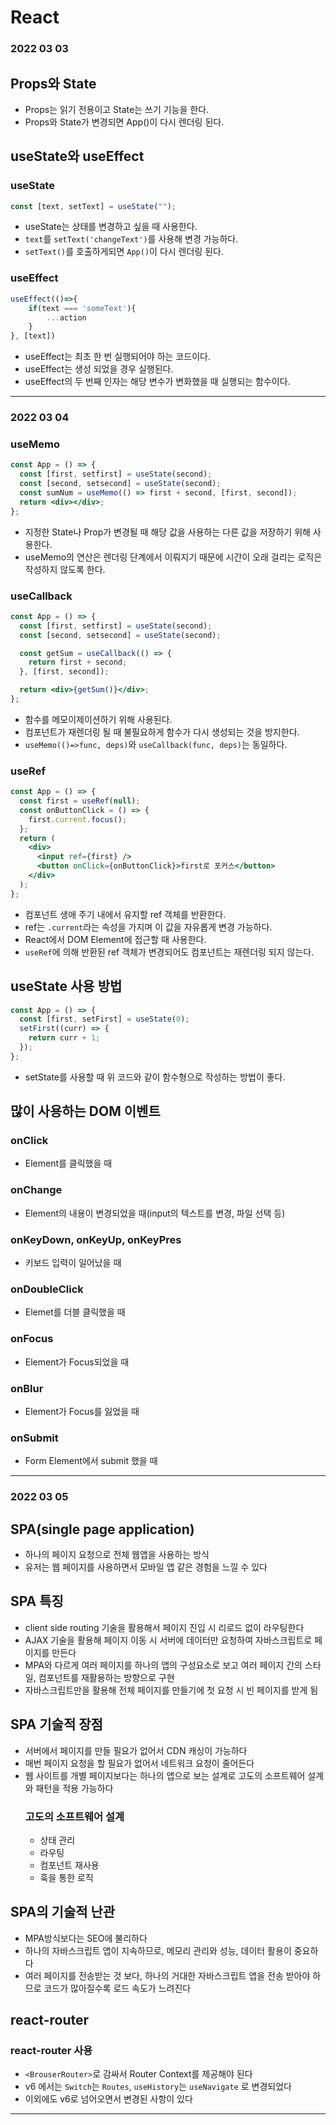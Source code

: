 # React

### **2022 03 03**

## Props와 State

- Props는 읽기 전용이고 State는 쓰기 기능을 한다.
- Props와 State가 변경되면 App()이 다시 렌더링 된다.

## useState와 useEffect

### useState

```jsx
const [text, setText] = useState("");
```

- useState는 상태를 변경하고 싶을 때 사용한다.
- `text`를 `setText('changeText')`를 사용해 변경 가능하다.
- `setText()`를 호출하게되면 `App()`이 다시 렌더링 된다.

### useEffect

```jsx
useEffect(()=>{
    if(text === 'someText'){
        ...action
    }
}, [text])
```

- useEffect는 최초 한 번 실행되어야 하는 코드이다.
- useEffect는 생성 되었을 경우 실행된다.
- useEffect의 두 번째 인자는 해당 변수가 변화했을 때 실행되는 함수이다.

---

### **2022 03 04**

### useMemo

```jsx
const App = () => {
  const [first, setfirst] = useState(second);
  const [second, setsecond] = useState(second);
  const sumNum = useMemo(() => first + second, [first, second]);
  return <div></div>;
};
```

- 지정한 State나 Prop가 변경될 때 해당 값을 사용하는 다른 값을 저장하기 위해 사용한다.
- useMemo의 연산은 렌더링 단계에서 이뤄지기 때문에 시간이 오래 걸리는 로직은 작성하지 않도록 한다.

### useCallback

```jsx
const App = () => {
  const [first, setfirst] = useState(second);
  const [second, setsecond] = useState(second);

  const getSum = useCallback(() => {
    return first + second;
  }, [first, second]);

  return <div>{getSum()}</div>;
};
```

- 함수를 메모이제이션하기 위해 사용된다.
- 컴포넌트가 재렌더링 될 때 불필요하게 함수가 다시 생성되는 것을 방지한다.
- `useMemo(()=>func, deps)`와 `useCallback(func, deps)`는 동일하다.

### useRef

```jsx
const App = () => {
  const first = useRef(null);
  const onButtonClick = () => {
    first.current.focus();
  };
  return (
    <div>
      <input ref={first} />
      <button onClick={onButtonClick}>first로 포커스</button>
    </div>
  );
};
```

- 컴포넌트 생애 주기 내에서 유지할 ref 객체를 반환한다.
- ref는 `.current`라는 속성을 가지며 이 값을 자유롭게 변경 가능하다.
- React에서 DOM Element에 접근할 때 사용한다.
- `useRef`에 의해 반환된 ref 객체가 변경되어도 컴포넌트는 재렌더링 되지 않는다.

## useState 사용 방법

```jsx
const App = () => {
  const [first, setFirst] = useState(0);
  setFirst((curr) => {
    return curr + 1;
  });
};
```

- setState를 사용할 때 위 코드와 같이 함수형으로 작성하는 방법이 좋다.

## 많이 사용하는 DOM 이벤트

### onClick

- Element를 클릭했을 때

### onChange

- Element의 내용이 변경되었을 때(input의 텍스트를 변경, 파일 선택 등)

### onKeyDown, onKeyUp, onKeyPres

- 키보드 입력이 일어났을 때

### onDoubleClick

- Elemet를 더블 클릭했을 때

### onFocus

- Element가 Focus되었을 때

### onBlur

- Element가 Focus를 잃었을 때

### onSubmit

- Form Element에서 submit 했을 때

---

### **2022 03 05**

## SPA(single page application)

- 하나의 페이지 요청으로 전체 웹앱을 사용하는 방식
- 유저는 웹 페이지를 사용하면서 모바일 앱 같은 경험을 느낄 수 있다

## SPA 특징

- client side routing 기술을 활용해서 페이지 진입 시 리로드 없이 라우팅한다
- AJAX 기술을 활용해 페이지 이동 시 서버에 데이터만 요청하여 자바스크립트로 페이지를 만든다
- MPA와 다르게 여러 페이지를 하나의 앱의 구성요소로 보고 여러 페이지 간의 스타일, 컴포넌트를 재활용하는 방향으로 구현
- 자바스크립트만을 활용해 전체 페이지를 만들기에 첫 요청 시 빈 페이지를 받게 됨

## SPA 기술적 장점

- 서버에서 페이지를 만들 필요가 없어서 CDN 캐싱이 가능하다
- 매번 페이지 요청을 할 필요가 없어서 네트워크 요청이 줄어든다
- 웹 사이트를 개별 페이지보다는 하나의 앱으로 보는 설계로 고도의 소프트웨어 설계와 패턴을 적용 가능하다
  ### 고도의 소프트웨어 설계
  - 상태 관리
  - 라우팅
  - 컴포넌트 재사용
  - 훅을 통한 로직

## SPA의 기술적 난관

- MPA방식보다는 SEO에 불리하다
- 하나의 자바스크립트 앱이 지속하므로, 메모리 관리와 성능, 데이터 활용이 중요하다
- 여러 페이지를 전송받는 것 보다, 하나의 거대한 자바스크립트 앱을 전송 받아야 하므로 코드가 많아질수록 로드 속도가 느려진다

## react-router

### react-router 사용

- `<BrouserRouter>`로 감싸서 Router Context를 제공해야 된다
- v6 에서는 `Switch`는 `Routes`, `useHistory`는 `useNavigate` 로 변경되었다
- 이외에도 v6로 넘어오면서 변경된 사항이 있다

---
